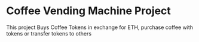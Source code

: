 # Coffee Vending Machine Project

This project Buys Coffee Tokens in exchange for ETH, purchase coffee with tokens or transfer tokens to others


